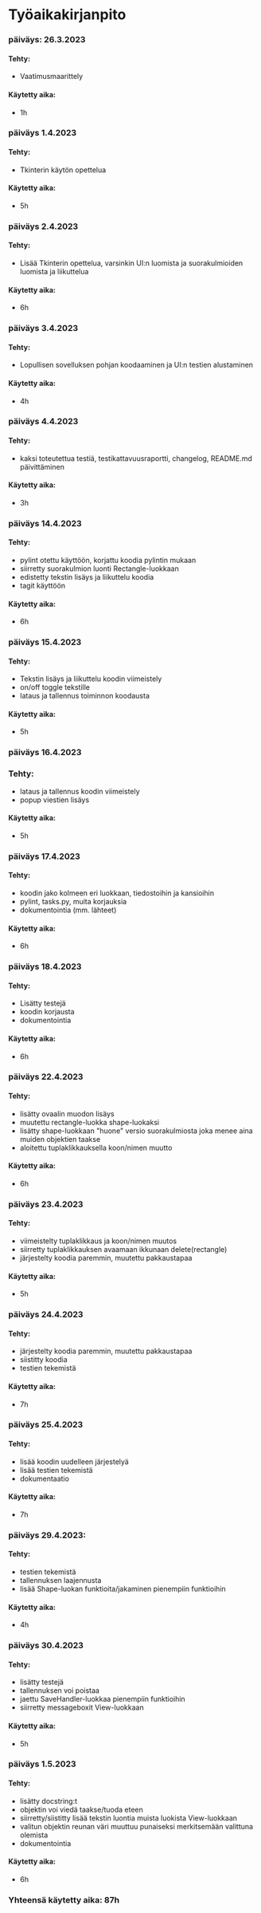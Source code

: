 # Työaikakirjanpito

### päiväys: 26.3.2023
   
#### Tehty:
- Vaatimusmaarittely

#### Käytetty aika:
- 1h

### päiväys 1.4.2023

#### Tehty:
- Tkinterin käytön opettelua

#### Käytetty aika:
- 5h

### päiväys 2.4.2023

#### Tehty:
- Lisää Tkinterin opettelua, varsinkin UI:n luomista ja suorakulmioiden luomista ja liikuttelua 

#### Käytetty aika:
- 6h

### päiväys 3.4.2023

#### Tehty:
- Lopullisen sovelluksen pohjan koodaaminen ja UI:n testien alustaminen 

#### Käytetty aika:
- 4h

### päiväys 4.4.2023

#### Tehty:
- kaksi toteutettua testiä, testikattavuusraportti, changelog, README.md päivittäminen

#### Käytetty aika:
- 3h

### päiväys 14.4.2023

#### Tehty:
- pylint otettu käyttöön, korjattu koodia pylintin mukaan
- siirretty suorakulmion luonti Rectangle-luokkaan
- edistetty tekstin lisäys ja liikuttelu koodia
- tagit käyttöön

#### Käytetty aika:
- 6h

### päiväys 15.4.2023

#### Tehty:
- Tekstin lisäys ja liikuttelu koodin viimeistely
- on/off toggle tekstille
- lataus ja tallennus toiminnon koodausta

#### Käytetty aika:
- 5h

### päiväys 16.4.2023

### Tehty:
- lataus ja tallennus koodin viimeistely
- popup viestien lisäys

#### Käytetty aika:
- 5h

### päiväys 17.4.2023

#### Tehty:
- koodin jako kolmeen eri luokkaan, tiedostoihin ja kansioihin
- pylint, tasks.py, muita korjauksia
- dokumentointia (mm. lähteet)

#### Käytetty aika:
- 6h

### päiväys 18.4.2023

#### Tehty:
- Lisätty testejä
- koodin korjausta
- dokumentointia

#### Käytetty aika:
- 6h

### päiväys 22.4.2023

#### Tehty: 
- lisätty ovaalin muodon lisäys
- muutettu rectangle-luokka shape-luokaksi
- lisätty shape-luokkaan "huone" versio suorakulmiosta joka menee aina muiden objektien taakse
- aloitettu tuplaklikkauksella koon/nimen muutto

#### Käytetty aika:
- 6h

### päiväys 23.4.2023

#### Tehty:
- viimeistelty tuplaklikkaus ja koon/nimen muutos
- siirretty tuplaklikkauksen avaamaan ikkunaan delete(rectangle)
- järjestelty koodia paremmin, muutettu pakkaustapaa

#### Käytetty aika:
- 5h

### päiväys 24.4.2023

#### Tehty:
- järjestelty koodia paremmin, muutettu pakkaustapaa
- siistitty koodia
- testien tekemistä

#### Käytetty aika:
- 7h 

### päiväys 25.4.2023

#### Tehty:
- lisää koodin uudelleen järjestelyä
- lisää testien tekemistä
- dokumentaatio

#### Käytetty aika:
- 7h


### päiväys 29.4.2023:

#### Tehty:
- testien tekemistä
- tallennuksen laajennusta
- lisää Shape-luokan funktioita/jakaminen pienempiin funktioihin

#### Käytetty aika:
- 4h

### päiväys 30.4.2023

#### Tehty:
- lisätty testejä
- tallennuksen voi poistaa
- jaettu SaveHandler-luokkaa pienempiin funktioihin
- siirretty messageboxit View-luokkaan

#### Käytetty aika:
- 5h

### päiväys 1.5.2023

#### Tehty:
- lisätty docstring:t
- objektin voi viedä taakse/tuoda eteen
- siirretty/siistitty lisää tekstin luontia muista luokista View-luokkaan
- valitun objektin reunan väri muuttuu punaiseksi merkitsemään valittuna olemista
- dokumentointia

#### Käytetty aika:
- 6h

### Yhteensä käytetty aika: 87h

